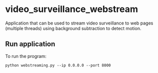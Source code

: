 # video_surveillance_webstream

Application that can be used to stream video surveillance to web pages (multiple threads) using background subtraction to detect motion.
 
## Run application

To run the program:

```
python webstreaming.py --ip 0.0.0.0 --port 8000
```
